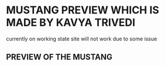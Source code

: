 # MUSTANG PREVIEW WHICH IS MADE BY KAVYA TRIVEDI
currently on working state site will not work due to some issue
<h2>PREVIEW OF THE MUSTANG </h2>

